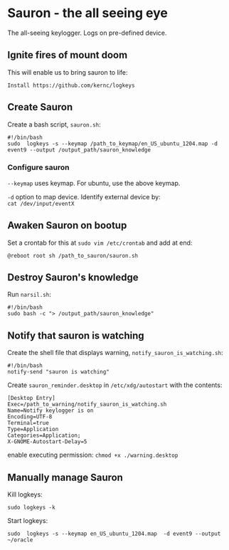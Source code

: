 # Sauron - the all seeing eye

The all-seeing keylogger. Logs on pre-defined device.

## Ignite fires of mount doom
This will enable us to bring sauron to life:  

`Install https://github.com/kernc/logkeys`

## Create Sauron
Create a bash script, `sauron.sh`:  
```
#!/bin/bash
sudo  logkeys -s --keymap /path_to_keymap/en_US_ubuntu_1204.map -d event9 --output /output_path/sauron_knowledge
```

### Configure sauron

`--keymap` uses keymap. For ubuntu, use the above keymap.

`-d` option to map device. Identify external device by:  
`cat /dev/input/eventX`

## Awaken Sauron on bootup

Set a crontab for this at `sudo vim /etc/crontab` and add at end:
```
@reboot root sh /path_to_sauron/sauron.sh
```

## Destroy Sauron's knowledge

Run `narsil.sh`:

```
#!/bin/bash
sudo bash -c "> /output_path/sauron_knowledge"
```

## Notify that sauron is watching

Create the shell file that displays warning, `notify_sauron_is_watching.sh`: 
```
#!/bin/bash
notify-send "sauron is watching"
```

Create `sauron_reminder.desktop` in `/etc/xdg/autostart` with the contents:

```
[Desktop Entry]
Exec=/path_to_warning/notify_sauron_is_watching.sh
Name=Notify keylogger is on
Encoding=UTF-8
Terminal=true
Type=Application
Categories=Application;
X-GNOME-Autostart-Delay=5
```

enable executing permission:
`chmod +x ./warning.desktop`

## Manually manage Sauron

Kill logkeys:
```
sudo logkeys -k
```

Start logkeys:  
```
sudo  logkeys -s --keymap en_US_ubuntu_1204.map  -d event9 --output ~/oracle
```
